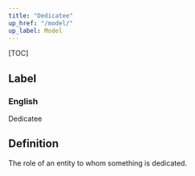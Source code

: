 ```yaml
---
title: "Dedicatee"
up_href: "/model/"
up_label: Model
---
```


[TOC]

## Label

### English
Dedicatee


## Definition
The role of an entity to whom something is dedicated. 


    
